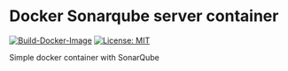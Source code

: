 # Docker Sonarqube server container

[![Build-Docker-Image](https://github.com/spy86/docker-sonarqube/actions/workflows/main.yml/badge.svg)](https://github.com/spy86/docker-sonarqube/actions/workflows/main.yml) [![License: MIT](https://img.shields.io/badge/License-MIT-yellow.svg)](https://opensource.org/licenses/MIT)

Simple docker container with SonarQube
